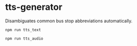 # tts-generator

Disambiguates common bus stop abbreviations automatically.

`npm run tts_text`

`npm run tts_audio`
